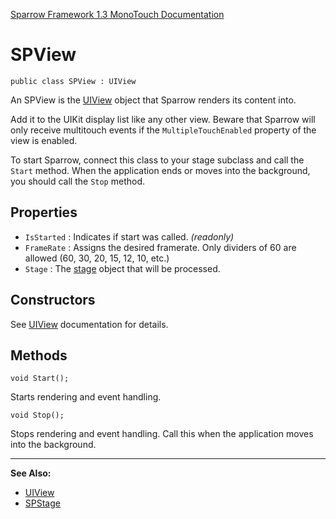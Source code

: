 [Sparrow Framework 1.3 MonoTouch Documentation](../index.md) 
# SPView
	
	public class SPView : UIView

An SPView is the [UIView](http://iosapi.xamarin.com/monodoc.ashx?link=T:MonoTouch.UIKit.UIView) object that Sparrow renders its content into. 
 
Add it to the UIKit display list like any other view. Beware that Sparrow will only receive multitouch events if the `MultipleTouchEnabled` property of the view is enabled.
 
To start Sparrow, connect this class to your stage subclass and call the `Start` method. When the application ends or moves into the background, you should call the `Stop` method.

## Properties

 - `IsStarted` : Indicates if start was called. *(readonly)*
 - `FrameRate` : Assigns the desired framerate. Only dividers of 60 are allowed (60, 30, 20, 15, 12, 10, etc.)
 - `Stage` : The [stage](SPStage.md) object that will be processed.
 
## Constructors

See [UIView](http://iosapi.xamarin.com/monodoc.ashx?link=T:MonoTouch.UIKit.UIView) documentation for details.

## Methods
		
	void Start();

Starts rendering and event handling.

	void Stop();

Stops rendering and event handling. Call this when the application moves into the background.

---

**See Also:**

 - [UIView](http://iosapi.xamarin.com/monodoc.ashx?link=T:MonoTouch.UIKit.UIView)
 - [SPStage](SPStage.md)